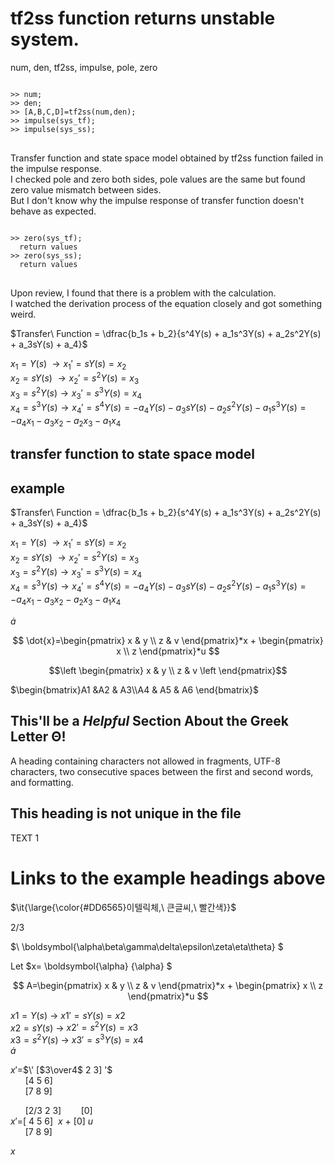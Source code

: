 # tf2ss function returns unstable system.
num, den, tf2ss, impulse, pole, zero

<pre>
<code>
>> num;
>> den;
>> [A,B,C,D]=tf2ss(num,den);
>> impulse(sys_tf);
>> impulse(sys_ss);
</code>
</pre>

Transfer function and state space model obtained by tf2ss function failed in the impulse response.\
I checked pole and zero both sides, pole values are the same but found zero value mismatch between sides.\
But I don't know why the impulse response of transfer function doesn't behave as expected.

<pre>
<code>
>> zero(sys_tf);
  return values
>> zero(sys_ss);
  return values
</code>
</pre>

Upon review, I found that there is a problem with the calculation.\
I watched the derivation process of the equation closely and got something weird.

$Transfer\ Function = \dfrac{b_1s + b_2}{s^4Y(s) + a_1s^3Y(s) + a_2s^2Y(s) + a_3sY(s) + a_4}$

$x_1=Y(s)\; \to x_1'=  sY(s)= x_2$\
$x_2=sY(s)\ \to x_2'=s^2Y(s)= x_3$\
$x_3=s^2Y(s) \to x_3'=s^3Y(s) = x_4$\
$x_4=s^3Y(s) \to x_4'=s^4Y(s) = -a_4 Y(s) -a_3 sY(s) -a_2 s^2Y(s) -a_1 s^3Y(s)= -a_4 x_1 -a_3 x_2 -a_2 x_3 -a_1 x_4$




## transfer function to state space model

## example
$Transfer\ Function = \dfrac{b_1s + b_2}{s^4Y(s) + a_1s^3Y(s) + a_2s^2Y(s) + a_3sY(s) + a_4}$

$x_1=Y(s)\; \to x_1'=  sY(s)= x_2$\
$x_2=sY(s)\ \to x_2'=s^2Y(s)= x_3$\
$x_3=s^2Y(s) \to x_3'=s^3Y(s) = x_4$\
$x_4=s^3Y(s) \to x_4'=s^4Y(s) = -a_4 Y(s) -a_3 sY(s) -a_2 s^2Y(s) -a_1 s^3Y(s)= -a_4 x_1 -a_3 x_2 -a_2 x_3 -a_1 x_4$

$\dot{a}$

$$ \dot{x}=\begin{pmatrix}
x & y \\
z & v
\end{pmatrix}*x +
\begin{pmatrix}
x \\
z 
\end{pmatrix}*u $$

```math
\left \begin{pmatrix}
x & y \\
z & v \left
\end{pmatrix}
```

$\begin{bmatrix}A1 &A2 & A3\\A4 & A5 & A6 \end{bmatrix}$


## This'll be a _Helpful_ Section About the Greek Letter Θ!
A heading containing characters not allowed in fragments, UTF-8 characters, two consecutive spaces between the first and second words, and formatting.

## This heading is not unique in the file

TEXT 1

# Links to the example headings above

<p>$\it{\large{\color{#DD6565}이텔릭체,\ 큰글씨,\ 빨간색}}$</p>

2</sup>/</sup>3

$\ \boldsymbol{\alpha\beta\gamma\delta\epsilon\zeta\eta\theta} \$

Let $x= \boldsymbol{\alpha} {\alpha} $

$$ A=\begin{pmatrix}
x & y \\
z & v
\end{pmatrix}*x +
\begin{pmatrix}
x \\
z 
\end{pmatrix}*u $$

$x1=Y(s)$    -> $x1'=sY(s)= x2$\
$x2=sY(s)$   -> $x2'=s^2Y(s)= x3$\
$x3=s^2Y(s)$ -> $x3'=s^3Y(s) = x4$\
$\dot{a}$


$x'$=$\' [$3\over4$  2 3] '\$ \
&nbsp;&nbsp;&nbsp;&nbsp;&nbsp;&nbsp;[4 5 6]\
&nbsp;&nbsp;&nbsp;&nbsp;&nbsp;&nbsp;[7 8 9]

&nbsp;&nbsp;&nbsp;&nbsp;&nbsp;&nbsp;[2</sup>/</sup>3 2 3]&nbsp;&nbsp;&nbsp;&nbsp;&nbsp;&nbsp;&nbsp;&nbsp;[0]\
$x'$=[&nbsp;4 5 6]&nbsp; $x$ $+$ [0] $u$ \
&nbsp;&nbsp;&nbsp;&nbsp;&nbsp;&nbsp;[7 8 9]

$x$


